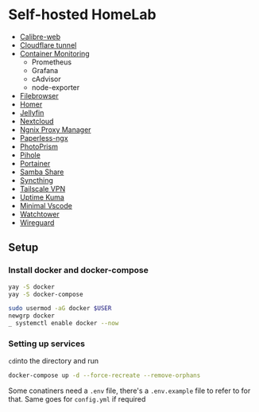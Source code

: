 # Self-hosted HomeLab

-   [Calibre-web](./calibre-web/)
-   [Cloudflare tunnel](./cloudflare-tunnel/)
-   [Container Monitoring](./container-monitoring/)
    -   Prometheus
    -   Grafana
    -   cAdvisor
    -   node-exporter
-   [Filebrowser](./filebrowser/)
-   [Homer](./homer/)
-   [Jellyfin](./jellyfin/)
-   [Nextcloud](./nextcloud/)
-   [Ngnix Proxy Manager](./ngnix-proxy-manager/)
-   [Paperless-ngx](./paperless-ngx/)
-   [PhotoPrism](./PhotoPrism/)
-   [Pihole](./pihole/)
-   [Portainer](./portainer/)
-   [Samba Share](./samba/)
-   [Syncthing](./syncthing/)
-   [Tailscale VPN](./tailscale/)
-   [Uptime Kuma](./uptime-kuma/)
-   [Minimal Vscode](./vscode/)
-   [Watchtower](./)
-   [Wireguard](./wireguard/)

## Setup

### Install docker and docker-compose

```bash
yay -S docker
yay -S docker-compose
```

```bash
sudo usermod -aG docker $USER
newgrp docker
_ systemctl enable docker --now
```

### Setting up services

`cd`into the directory and run

```bash
docker-compose up -d --force-recreate --remove-orphans
```

Some conatiners need a `.env` file, there's a `.env.example` file to refer to for that. Same goes for `config.yml` if required
